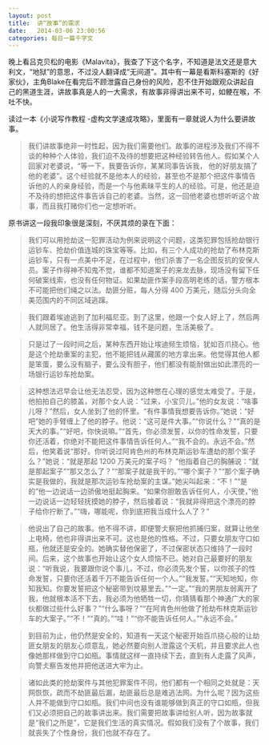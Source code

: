 ```yaml
---
layout: post
title:  讲“故事”的需求
date:   2014-03-06 23:00:56
categories: 每日一篇千字文 
---
```


晚上看吕克贝松的电影《Malavita》，我查了下这个名字，不知道是法文还是意大利文，“地狱”的意思，不过没人翻译成“无间道”。其中有一幕是看斯科塞斯的《好家伙》，主角Blake在看完后不顾泄露自己身份的风险，忍不住开始跟观众讲起自己的黑道生涯，讲故事真是人的一大需求，有故事非得讲出来不可，如鲠在喉，不吐不快。


读过一本《小说写作教程 -虚构文学速成攻略》，里面有一章就说人为什么要讲故事。

>我们讲故事绝非一时性起，因为我们需要他们。故事的进程涉及我们不得不谈的种种个人体验，我们迫不及待的想要把这种经验转告他人。假如某个人回家对老婆说，“等一下，我要告诉你，某某同事告诉我， 他的好朋友搞了他的老婆”。这个经验就不是他本人的经验，甚至也不是那个把这件事情告诉他的人的亲身经验，而是一个与他素昧平生的人的经验。可是，他还是迫不及待的想把这件事告诉自己的老婆。当然，这一回他老婆也想听听这个故事，而且我打赌你们也一定想听听。

原书讲这一段我印象很是深刻，不厌其烦的录在下面：

>我们可以用抢劫这一犯罪活动为例来说明这个问题，这类犯罪包括抢劫银行运钞车、抢劫价值连城的珠宝等等。比如，有三个人成功的抢劫了布林克斯运钞车，只有一点美中不足，在过程中，他们杀害了一名企图反抗的安保人员。案子作得神不知鬼不觉，谁都不知道案子的来龙去脉，现场没有留下任何破案线索，也没有任何物证。如果劫匪作案手段高明老练的话，警方根本不可能把他们绳之以法。劫匪分赃，每人分得 400 万美元，随后分头向全美范围内的不同区域逃蹿。 

>我们跟着埃迪逃到了加利福尼亚。到了这里，他跟一个女人好上了，然后两人就同居了。他生活得非常幸福，钱不是问题，生活美极了。 

>只是过了一段时间之后，某种东西开始让埃迪频生烦恼，犹如百爪挠心。他是这个抢劫重案的主犯，他不能把钱从藏匿的地方拿出来。他觉得其他人都是笨蛋，要么没有脑子，要么没有胆子，他们都没有能耐做出如此漂亮的一场银行运钞车抢劫案。 

>这种想法迟早会让他无法忍受，因为这种憋在心理的感觉太难受了。于是，他拍拍自己的膝盖，对那个女人说：“过来，小宝贝儿。”他的女友说：“啥事儿呀？”然后，女人坐到了他的怀里。“有件事情我想要告诉你。”她说：“好吧”她的手臂缠上了他的脖子。他说：“这可是件大事。”“你说什么？”“真的是天大的事。”“好吧，你快说嘛。”“首先，你必须发誓，以你的性命发誓，只要你还活着，你绝对不能把这件事情告诉任何人。”“我不会的。永远不会。”然后，他笑着说“那好。你听说过阿肯色州的布林克斯运钞车遭劫的那个案子么？”她说：“就是那起 1200 万美元的案子吗？ ”他指着自己的胸脯说：“就是那起案子”“那又怎么了？”“那案子就是我干的。”“哪个案子？”“那个案子确实是我做的，我就是那次运钞车抢劫案的主谋。”她尖叫起来：“不！”“是的”他一边说话一边骄傲地挺起胸来。“如果你胆敢告诉任何人，小天使，”他一边说话一边轻轻抚摸她的脖子，然后接着说：“我就非得把这个漂亮的脖子给你拧断了。”“嗨，哪能呢，你到底把我当成什么人了？” 

>他说出了自己的故事。他不得不讲，即便警仧察把他抓捕归案，就算让他坐上电椅，他也非得讲出来不可。这也是他的性格。不过，只要女朋友守口如瓶，他就还是安全的。她确实替他保密了，不过保密状态只维持了一段时间。后来，这个故事也开始让这个女人烦恼不已。她对自己最要好的朋友说：“听我说，我要跟你说个事儿，不过，你必须先发个誓，以你孩子的性命发誓，只要你还活着千万不能告诉任何一个人。”“我发誓。”“天知地知，你知我知。你要发誓把这个秘密带到坟墓里去。”“一定。”“我的男朋友弱离开了我，他就根本活不下去，我必须为他牺牲一切，你猜猜看那个神通广大的家伙都做过些什么好事？”“什么事呀？”“在阿肯色州他做了抢劫布林克斯运钞车的大案子。”“不！”“真的。”“哇！”“你不能告诉任何人。”“永远不会。” 

>到目前为止，他仍然是安全的，知道有一天这个秘密开始百爪挠心般的让劫匪女朋友的朋友心烦意乱，她必然要向别人泄露这个天机，并且要求此人也像她那样做到守口如瓶。事情就这样一直持续下去，直到有人走露了风声，向警仧察告发他并把他送进大牢为止。  

>诸如此类的抢劫案件与其他犯罪案件不同，他们都有一个相同之处就是：天网恢恢，疏而不劫匪最后漏，劫匪最后总是难逃法网。为什么呢？因为这些人并不能做到守口如瓶。我们中间也没有谁能够做到真正的守口如瓶，但我们又必须把自己的故事讲出来。我们需要把故事讲给别人听，因为故事就是“我们之所是”，它是我们生活的真实情况。假如我们没有了个故事，我们就丧失了个性身份，我们也就不存在了。